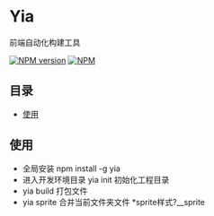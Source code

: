 # Yia

前端自动化构建工具

[![NPM version](https://badge.fury.io/js/yia.png)](http://badge.fury.io/js/yia)
[![NPM](https://nodei.co/npm/yia.png?downloads=true)](https://nodei.co/npm/yia/)

##      	目录

*	[使用](#使用)

## 使用

* 全局安装 npm install -g yia
* 进入开发环境目录 yia init 初始化工程目录
* yia build 打包文件
* yia sprite 合并当前文件夹文件
*sprite样式?__sprite